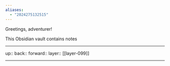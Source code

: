 ```yaml
---
aliases:
  - "2024275132515"
---
```

Greetings, adventurer!

This Obsidian vault contains notes

***

up:: 
back:: 
forward:: 
layer:: [[layer-099]]

***

